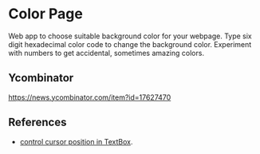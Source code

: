 # Color Page

Web app to choose suitable background color for your webpage.
Type six digit hexadecimal color code to change the background color.
Experiment with numbers to get accidental, sometimes amazing colors.


## Ycombinator
https://news.ycombinator.com/item?id=17627470


## References
* [control cursor position in TextBox](http://stackoverflow.com/a/20423272).
